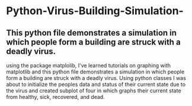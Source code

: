 # Python-Virus-Building-Simulation-
## This  python file demonstrates a simulation in which people form a building are struck with a deadly virus. 

using the package matplolib, I've learned tutorials on graphing with matplotlib and this python file demonstrates a simulation in which people form a building are struck with a deadly virus. Using python classes I was about to initialize the peoples data and status of their current state due to the virus and created subplot of four in which graphs their current state from healthy, sick, recovered, and dead.
